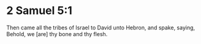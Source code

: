 # 2 Samuel 5:1

Then came all the tribes of Israel to David unto Hebron, and spake, saying, Behold, we [are] thy bone and thy flesh.
